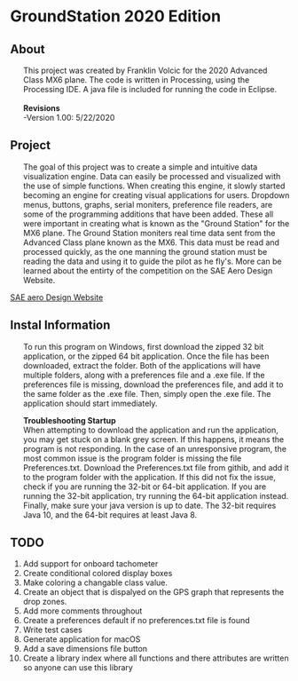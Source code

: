 # GroundStation 2020 Edition

## About
<ul>This project was created by Franklin Volcic for the 2020 Advanced Class MX6 plane. The code is written in Processing, using the Processing IDE. A java file is included for running the code in Eclipse.<br><br><b>Revisions</b><br></b>
 -Version 1.00: 5/22/2020</ul>

## Project
<ul>The goal of this project was to create a simple and intuitive data visualization engine. Data can easily be processed and visualized with the use of simple functions. When creating this engine, it slowly started becoming an engine for creating visual applications for users. Dropdown menus, buttons, graphs, serial moniters, preference file readers, are some of the programming additions that have been added. These all were important in creating what is known as the "Ground Station" for the MX6 plane. The Ground Station moniters real time data sent from the Advanced Class plane known as the MX6. This data must be read and processed quickly, as the one manning the ground station must be reading the data and using it to guide the pilot as he fly's. More can be learned about the entirty of the competition on the SAE Aero Design Website.</ul>

[SAE aero Design Website](https://www.sae.org/attend/student-events/sae-aero-design-east "SAE Competition Website")



## Instal Information
<ul>To run this program on Windows, first download the zipped 32 bit application, or the zipped 64 bit application. Once the file has been downloaded, extract the folder. Both of the applications will have multiple folders, along with a preferences file and a .exe file. If the preferences file is missing, download the preferences file, and add it to the same folder as the .exe file. Then, simply open the .exe file. The application should start immediately.</ul>
<ul> <strong>Troubleshooting Startup</strong> <br> When attempting to download the application and run the application, you may get stuck on a blank grey screen. If this happens, it means the program is not responding. In the case of an unresponsive program, the most common issue is the program folder is missing the file Preferences.txt. Download the Preferences.txt file from githib, and add it to the program folder with the application. If this did not fix the issue, check if you are running the 32-bit or 64-bit application. If you are running the 32-bit application, try running the 64-bit application instead. Finally, make sure your java version is up to date. The 32-bit requires Java 10, and the 64-bit requires at least Java 8.</ul>

## TODO
<ol>
 <li>Add support for onboard tachometer</li>
 <li>Create conditional colored display boxes</li>
 <li>Make coloring a changable class value.</li>
 <li>Create an object that is dispalyed on the GPS graph that represents the drop zones.</li>
 <li>Add more comments throughout</li>
 <li>Create a preferences default if no preferences.txt file is found</li>
 <li>Write test cases</li>
 <li>Generate application for macOS</li>
 <li>Add a save dimensions file button</li>
 <li>Create a library index where all functions and there attributes are written so anyone can use this library</li>
</ol>
